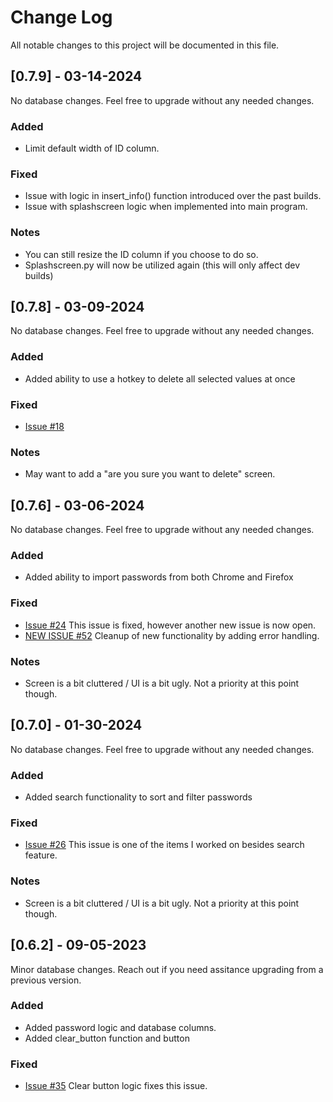 # Change Log
All notable changes to this project will be documented in this file.

## [0.7.9] - 03-14-2024
  
No database changes. Feel free to upgrade without any needed changes.

### Added

- Limit default width of ID column.
 
### Fixed
 
- Issue with logic in insert_info() function introduced over the past builds.
- Issue with splashscreen logic when implemented into main program.

### Notes

- You can still resize the ID column if you choose to do so.
- Splashscreen.py will now be utilized again (this will only affect dev builds)


## [0.7.8] - 03-09-2024
  
No database changes. Feel free to upgrade without any needed changes.

### Added

- Added ability to use a hotkey to delete all selected values at once
 
### Fixed
 
- [Issue #18](https://github.com/HaydenHildreth/RandPyPwMan/issues/18)

### Notes

- May want to add a "are you sure you want to delete" screen.

## [0.7.6] - 03-06-2024
  
No database changes. Feel free to upgrade without any needed changes.

### Added

- Added ability to import passwords from both Chrome and Firefox
 
### Fixed
 
- [Issue #24](https://github.com/HaydenHildreth/RandPyPwMan/issues/24)
  This issue is fixed, however another new issue is now open.
- [NEW ISSUE #52](https://github.com/HaydenHildreth/RandPyPwMan/issues/52)
  Cleanup of new functionality by adding error handling.

### Notes

- Screen is a bit cluttered / UI is a bit ugly. Not a priority at this point though.

## [0.7.0] - 01-30-2024
  
No database changes. Feel free to upgrade without any needed changes.

### Added

- Added search functionality to sort and filter passwords
 
### Fixed
 
- [Issue #26](https://github.com/HaydenHildreth/RandPyPwMan/issues/26)
  This issue is one of the items I worked on besides search feature.

### Notes

- Screen is a bit cluttered / UI is a bit ugly. Not a priority at this point though.

## [0.6.2] - 09-05-2023
  
Minor database changes. Reach out if you need assitance upgrading from a previous version.

### Added

- Added password logic and database columns.
- Added clear_button function and button
 
### Fixed
 
- [Issue #35](https://github.com/HaydenHildreth/RandPyPwMan/issues/35)
  Clear button logic fixes this issue.
